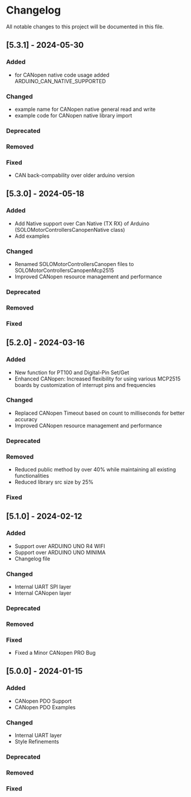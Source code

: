 # Changelog

All notable changes to this project will be documented in this file.

## [5.3.1] - 2024-05-30
### Added
- for CANopen native code usage added ARDUINO_CAN_NATIVE_SUPPORTED 

### Changed
- example name for CANopen native general read and write
- example code for CANopen native library import

### Deprecated

### Removed

### Fixed
- CAN back-compability over older arduino version

## [5.3.0] - 2024-05-18
### Added
- Add Native support over Can Native (TX RX) of Arduino (SOLOMotorControllersCanopenNative class)
- Add examples

### Changed
- Renamed SOLOMotorControllersCanopen files to SOLOMotorControllersCanopenMcp2515
- Improved CANopen resource management and performance

### Deprecated

### Removed

### Fixed

## [5.2.0] - 2024-03-16
### Added
- New function for PT100 and Digital-Pin Set/Get
- Enhanced CANopen: Increased flexibility for using various MCP2515 boards by customization of interrupt pins and frequencies

### Changed
- Replaced CANopen Timeout based on count to milliseconds for better accuracy
- Improved CANopen resource management and performance

### Deprecated

### Removed
- Reduced public method by over 40% while maintaining all existing functionalities
- Reduced library src size by 25% 

### Fixed

## [5.1.0] - 2024-02-12
### Added
- Support over ARDUINO UNO R4 WIFI
- Support over ARDUINO UNO MINIMA
- Changelog file

### Changed
- Internal UART SPI layer
- Internal CANopen layer

### Deprecated

### Removed

### Fixed
- Fixed a Minor CANopen PRO Bug  

## [5.0.0] - 2024-01-15
### Added
- CANopen PDO Support
- CANopen PDO Examples

### Changed
- Internal UART layer
- Style Refinements

### Deprecated

### Removed

### Fixed
